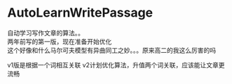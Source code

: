 # AutoLearnWritePassage
自动学习写作文章的算法。。   
两年前写的第一版，现在准备开始优化   
这个好像和什么马尔可夫模型有异曲同工之妙。。。原来高二的我这么厉害的吗

v1版是根据一个词相互关联
v2计划优化算法，升值两个词关联，应该能让文章更流畅
